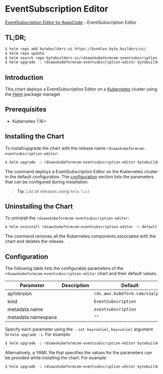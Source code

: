 # EventSubscription Editor

[EventSubscription Editor by AppsCode](https://byte.builders) - EventSubscription Editor

## TL;DR;

```bash
$ helm repo add bytebuilders-ui https://bundles.byte.builders/ui/
$ helm repo update
$ helm search repo bytebuilders-ui/rdsawskubeformcom-eventsubscription-editor --version=v0.4.17
$ helm upgrade -i rdsawskubeformcom-eventsubscription-editor bytebuilders-ui/rdsawskubeformcom-eventsubscription-editor -n default --create-namespace --version=v0.4.17
```

## Introduction

This chart deploys a EventSubscription Editor on a [Kubernetes](http://kubernetes.io) cluster using the [Helm](https://helm.sh) package manager.

## Prerequisites

- Kubernetes 1.16+

## Installing the Chart

To install/upgrade the chart with the release name `rdsawskubeformcom-eventsubscription-editor`:

```bash
$ helm upgrade -i rdsawskubeformcom-eventsubscription-editor bytebuilders-ui/rdsawskubeformcom-eventsubscription-editor -n default --create-namespace --version=v0.4.17
```

The command deploys a EventSubscription Editor on the Kubernetes cluster in the default configuration. The [configuration](#configuration) section lists the parameters that can be configured during installation.

> **Tip**: List all releases using `helm list`

## Uninstalling the Chart

To uninstall the `rdsawskubeformcom-eventsubscription-editor`:

```bash
$ helm uninstall rdsawskubeformcom-eventsubscription-editor -n default
```

The command removes all the Kubernetes components associated with the chart and deletes the release.

## Configuration

The following table lists the configurable parameters of the `rdsawskubeformcom-eventsubscription-editor` chart and their default values.

|     Parameter      | Description |                  Default                   |
|--------------------|-------------|--------------------------------------------|
| apiVersion         |             | <code>rds.aws.kubeform.com/v1alpha1</code> |
| kind               |             | <code>EventSubscription</code>             |
| metadata.name      |             | <code>eventsubscription</code>             |
| metadata.namespace |             | <code>""</code>                            |


Specify each parameter using the `--set key=value[,key=value]` argument to `helm upgrade -i`. For example:

```bash
$ helm upgrade -i rdsawskubeformcom-eventsubscription-editor bytebuilders-ui/rdsawskubeformcom-eventsubscription-editor -n default --create-namespace --version=v0.4.17 --set apiVersion=rds.aws.kubeform.com/v1alpha1
```

Alternatively, a YAML file that specifies the values for the parameters can be provided while
installing the chart. For example:

```bash
$ helm upgrade -i rdsawskubeformcom-eventsubscription-editor bytebuilders-ui/rdsawskubeformcom-eventsubscription-editor -n default --create-namespace --version=v0.4.17 --values values.yaml
```
